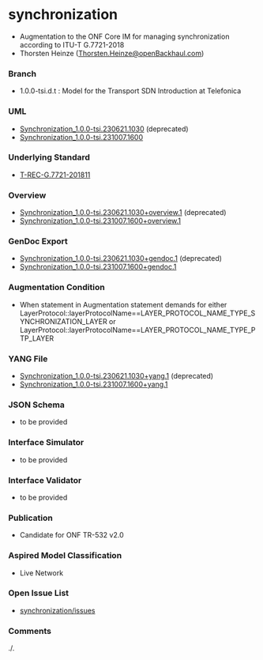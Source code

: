 # synchronization
- Augmentation to the ONF Core IM for managing synchronization according to ITU-T G.7721-2018
- Thorsten Heinze (Thorsten.Heinze@openBackhaul.com)

### Branch
- 1.0.0-tsi.d.t : Model for the Transport SDN Introduction at Telefonica

### UML
- [Synchronization_1.0.0-tsi.230621.1030](./Synchronization_1.0.0-tsi.230621.1030.zip) (deprecated)
- [Synchronization_1.0.0-tsi.231007.1600](./Synchronization_1.0.0-tsi.231007.1600.zip)

### Underlying Standard
- [T-REC-G.7721-201811](./T-REC-G.7721-201811.pdf)

### Overview 
- [Synchronization_1.0.0-tsi.230621.1030+overview.1](./Synchronization_1.0.0-tsi.230621.1030+overview.1.png) (deprecated)
- [Synchronization_1.0.0-tsi.231007.1600+overview.1](./Synchronization_1.0.0-tsi.231007.1600+overview.1.png)

### GenDoc Export
- [Synchronization_1.0.0-tsi.230621.1030+gendoc.1](./Synchronization_1.0.0-tsi.230621.1030+gendoc.1.doc) (deprecated)
- [Synchronization_1.0.0-tsi.231007.1600+gendoc.1](./Synchronization_1.0.0-tsi.231007.1600+gendoc.1.doc)

### Augmentation Condition
- When statement in Augmentation statement demands for either LayerProtocol::layerProtocolName==LAYER_PROTOCOL_NAME_TYPE_SYNCHRONIZATION_LAYER or LayerProtocol::layerProtocolName==LAYER_PROTOCOL_NAME_TYPE_PTP_LAYER

### YANG File
- [Synchronization_1.0.0-tsi.230621.1030+yang.1](./Synchronization_1.0.0-tsi.230621.1030+yang.1.zip) (deprecated)
- [Synchronization_1.0.0-tsi.231007.1600+yang.1](./Synchronization_1.0.0-tsi.231007.1600+yang.1.zip)

### JSON Schema
- to be provided

### Interface Simulator
- to be provided

### Interface Validator
- to be provided

### Publication
- Candidate for ONF TR-532 v2.0

### Aspired Model Classification
- Live Network

### Open Issue List
- [synchronization/issues](../../issues)

### Comments
./.
